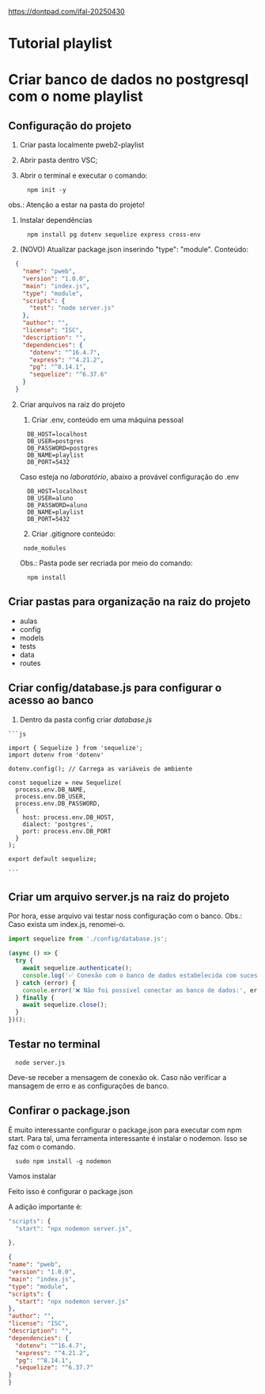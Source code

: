 https://dontpad.com/ifal-20250430

# Tutorial playlist


# Criar banco de dados no postgresql com o nome playlist
## Configuração do projeto
1. Criar pasta localmente pweb2-playlist
2. Abrir pasta dentro VSC;
3. Abrir o terminal e executar o comando:
   
    ```
      npm init -y
    ```

  obs.: Atenção a estar na pasta do projeto!
1. Instalar dependências
   
    ```
      npm install pg dotenv sequelize express cross-env
    ```

1. (NOVO) Atualizar package.json inserindo "type": "module". Conteúdo:
```json
  {
    "name": "pweb",
    "version": "1.0.0",
    "main": "index.js",
    "type": "module",
    "scripts": {
      "test": "node server.js"
    },
    "author": "",
    "license": "ISC",
    "description": "",
    "dependencies": {
      "dotenv": "^16.4.7",
      "express": "^4.21.2",
      "pg": "^8.14.1",
      "sequelize": "^6.37.6"
    }
  }

```

2. Criar arquivos na raiz do projeto
   1. Criar .env, conteúdo em uma máquina pessoal
    ```
      DB_HOST=localhost
      DB_USER=postgres
      DB_PASSWORD=postgres
      DB_NAME=playlist
      DB_PORT=5432
    ```

    Caso esteja no *laboratório*, abaixo a provável configuração do .env

    ```
      DB_HOST=localhost
      DB_USER=aluno
      DB_PASSWORD=aluno
      DB_NAME=playlist
      DB_PORT=5432
    ```


   2. Criar .gitignore conteúdo:

   ```
    node_modules
   ```
   Obs.: Pasta pode ser recriada por meio do comando:
    ```
      npm install
    ```

## Criar pastas para organização na raiz do projeto
  * aulas
  * config
  * models
  * tests
  * data
  * routes
  

## Criar config/database.js para configurar o acesso ao banco
  1. Dentro da pasta config criar *database.js*
    
    ```js

    import { Sequelize } from 'sequelize';
    import dotenv from 'dotenv'

    dotenv.config(); // Carrega as variáveis de ambiente

    const sequelize = new Sequelize(
      process.env.DB_NAME,
      process.env.DB_USER,
      process.env.DB_PASSWORD,
      {
        host: process.env.DB_HOST,
        dialect: 'postgres',
        port: process.env.DB_PORT
      }
    );

    export default sequelize;

    ```

## Criar um arquivo server.js na raiz do projeto
  Por hora, esse arquivo vai testar noss configuração com o banco.
  Obs.: Caso exista um index.js, renomei-o.

  ```js
  import sequelize from './config/database.js';

  (async () => {
    try {
      await sequelize.authenticate();
      console.log('✅ Conexão com o banco de dados estabelecida com sucesso.');
    } catch (error) {
      console.error('❌ Não foi possível conectar ao banco de dados:', error);
    } finally {
      await sequelize.close();
    }
  })();

  ```

  ## Testar no terminal
  ```
    node server.js
  ```

  Deve-se receber a mensagem de conexão ok. Caso não verificar a mansagem de erro e as configurações de banco.

  ## Confirar o package.json

  É muito interessante configurar o package.json para executar com npm start. Para tal, uma ferramenta interessante é instalar o nodemon. Isso se faz com o comando.

  ```
    sudo npm install -g nodemon
  ```
  Vamos instalar 

Feito isso é configurar o package.json

  A adição importante é:
  ```js
  "scripts": {
    "start": "npx nodemon server.js",
  
  },
  ```

  ```json
  {
  "name": "pweb",
  "version": "1.0.0",
  "main": "index.js",
  "type": "module",
  "scripts": {
    "start": "npx nodemon server.js"
  },
  "author": "",
  "license": "ISC",
  "description": "",
  "dependencies": {
    "dotenv": "^16.4.7",
    "express": "^4.21.2",
    "pg": "^8.14.1",
    "sequelize": "^6.37.7"
  }
}

  ```
